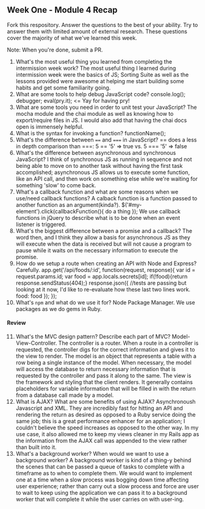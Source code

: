 ## Week One - Module 4 Recap

Fork this respository. Answer the questions to the best of your ability. Try to answer them with limited amount of external research. These questions cover the majority of what we've learned this week. 

Note: When you're done, submit a PR. 

1. What's the most useful thing you learned from completing the intermission week work?
  The most useful thing I learned during intermission week were the basics of JS;
  Sorting Suite as well as the lessons provided were awesome at helping me start building
  some habits and get some familiarity going.
2. What are some tools to help debug JavaScript code?
  console.log();
  debugger;
  eval(pry.it);  <= Yay for having pry!
3. What are some tools you need in order to unit test your JavaScript?
  The mocha module and the chai module as well as knowing how to export/require
  files in JS. I would also add that having the chai docs open is immensely helpful.
4. What is the syntax for invoking a function?
  functionName();
5. What's the difference between `==` and `===` in JavaScript?
  == does a less in depth comparison than ===: 5 == '5' => true vs. 5 === '5' => false
6. What's the difference between asynchronous and synchronous JavaScript? 
  I think of synchronous JS as running in sequence and not being able to move on to another
  task without having the first task accomplished; asynchronous JS allows us to execute some function,
  like an API call, and then work on something else while we're waiting for something 'slow' to come back.
7. What's a callback function and what are some reasons when we use/need callback functions?
  A calback function is a function passed to another function as an argument(kinda?).
  $('#my-element').click(callbackFunction(){
    do a thing
    });
    We use callback functions in jQuery to describe what is to be done when an event listener is
    triggered.
8. What's the biggest difference between a promise and a callback?
  The word then, and I think they allow a basis for asynchronous JS as they 
  will execute when the data is received but will not cause a program to pause while
  it waits on the necessary information to execute the promise.
9. How do we setup a route when creating an API with Node and Express?
  Carefully.
  app.get('/api/foods/:id', function(request, response){
  var id = request.params.id;
  var food = app.locals.secrets[id];
  if(!food){return response.sendStatus(404);}
  response.json({ //tests are passing but looking at it now, I'd like to re-evaluate how these last two lines work.
    food: food
  });
});
10. What's `npm` and what do we use it for?
  Node Package Manager. We use packages as we do gems in Ruby. 

#### Review  
11. What's the MVC design pattern? Describe each part of MVC?
  Model-View-Controller.
  The controller is a router. When a route in a controller is requested, the controller digs for the correct information and gives it to the view to render.
   The model is an object that represents a table with a row being a single instance of the model. When necessary, the model will access the database to return necessary information that is requested by the controller and pass it along to the same.
   The view is the framework and styling that the client renders. It generally contains placeholders for variable information that will be filled in with the return from a database call made by a model.
12. What is AJAX? What are some benefits of using AJAX?
  Asynchronoush Javascript and XML.  They are incredibly fast for hitting an API and rendering the return as desired as opposed to a Ruby service doing the same job; this is a great performance enhancer for an application; I couldn't believe the speed increases as opposed to the other way. In my use case, it also allowed me to keep my views cleaner in my Rails app as the information from the AJAX call was appended to the view rather than built into it.
13. What's a background worker? When would we want to use a background worker?
  A background worker is kind of a thing-y behind the scenes that can be passed a queue of tasks to complete with a timeframe as to when to complete them. We would want to implement one at a time when a slow process was bogging down time affecting user experience; rather than carry out a slow process and force are user to wait to keep using the application we can pass it to a background worker that will complete it while the user carries on with user-ing.
